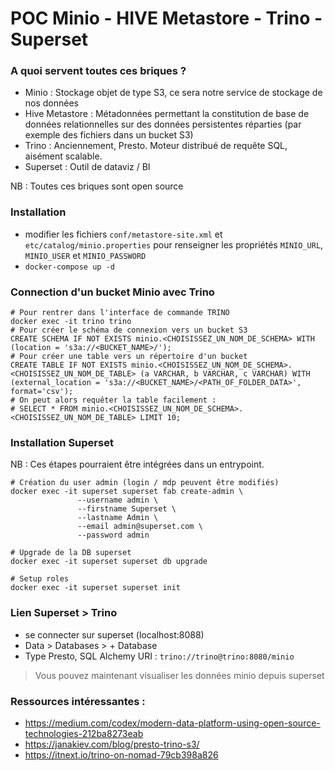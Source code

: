 
# POC Minio - HIVE Metastore - Trino - Superset


### A quoi servent toutes ces briques ?

- Minio : Stockage objet de type S3, ce sera notre service de stockage de nos données
- Hive Metastore : Métadonnées permettant la constitution de base de données relationnelles sur des données persistentes réparties (par exemple des fichiers dans un bucket S3) 
- Trino : Anciennement, Presto. Moteur distribué de requête SQL, aisément scalable.
- Superset : Outil de dataviz / BI

NB : Toutes ces briques sont open source
### Installation

- modifier les fichiers `conf/metastore-site.xml` et `etc/catalog/minio.properties` pour renseigner les propriétés `MINIO_URL`, `MINIO_USER` et `MINIO_PASSWORD`
- `docker-compose up -d`

### Connection d'un bucket Minio avec Trino

```
# Pour rentrer dans l'interface de commande TRINO
docker exec -it trino trino 
# Pour créer le schéma de connexion vers un bucket S3
CREATE SCHEMA IF NOT EXISTS minio.<CHOISISSEZ_UN_NOM_DE_SCHEMA> WITH (location = 's3a://<BUCKET_NAME>/'); 
# Pour créer une table vers un répertoire d'un bucket
CREATE TABLE IF NOT EXISTS minio.<CHOISISSEZ_UN_NOM_DE_SCHEMA>.<CHOISISSEZ_UN_NOM_DE_TABLE> (a VARCHAR, b VARCHAR, c VARCHAR) WITH (external_location = 's3a://<BUCKET_NAME>/<PATH_OF_FOLDER_DATA>', format='csv');
# On peut alors requêter la table facilement :
# SELECT * FROM minio.<CHOISISSEZ_UN_NOM_DE_SCHEMA>.<CHOISISSEZ_UN_NOM_DE_TABLE> LIMIT 10;
```

### Installation Superset

NB : Ces étapes pourraient être intégrées dans un entrypoint.
```
# Création du user admin (login / mdp peuvent être modifiés)
docker exec -it superset superset fab create-admin \
               --username admin \
               --firstname Superset \
               --lastname Admin \
               --email admin@superset.com \
               --password admin

# Upgrade de la DB superset
docker exec -it superset superset db upgrade

# Setup roles
docker exec -it superset superset init
```

### Lien Superset > Trino

- se connecter sur superset (localhost:8088)
- Data > Databases > + Database
- Type Presto, SQL Alchemy URI : `trino://trino@trino:8080/minio`

> Vous pouvez maintenant visualiser les données minio depuis superset


### Ressources intéressantes :

- https://medium.com/codex/modern-data-platform-using-open-source-technologies-212ba8273eab
- https://janakiev.com/blog/presto-trino-s3/
- https://itnext.io/trino-on-nomad-79cb398a826


